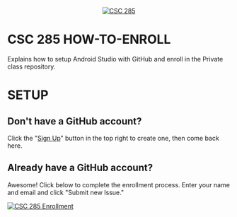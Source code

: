 <p align="center"><a href="https://github.com/CSC-285-Fall-2017/How-To-Enroll"><img src="/images/csc285.ico" alt="CSC 285"/></a>
<h1> CSC 285 HOW-TO-ENROLL</h1></p>
Explains how to setup Android Studio with GitHub and enroll in the Private class repository.

# SETUP

## Don't have a GitHub account?

Click the "[Sign Up](https://github.com/join?source=header-repo)" button in the top right to create one, then come back here.

## Already have a GitHub account?

Awesome! Click below to complete the enrollment process. Enter your name and email and click "Submit new Issue."

[![CSC 285 Enrollment](/images/enrollment.png)](https://github.com/CSC-285-Fall-2017/How-To-Enroll/issues/new?labels=enroll&title=Enrollment+request&body=%0AFirst%20Name:%20%0ALast%20Name:%20%0AHofstra%20Email:%20 "Click here to get started")

